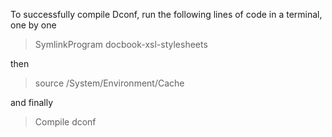 To successfully compile Dconf, run the following lines of code in a terminal, one by one

> SymlinkProgram docbook-xsl-stylesheets

then

> source /System/Environment/Cache

and finally

> Compile dconf